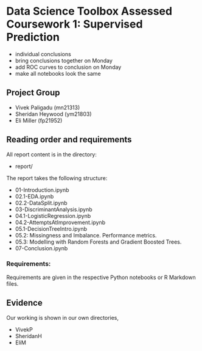 # Data Science Toolbox Assessed Coursework 1: Supervised Prediction

- individual conclusions
- bring conclusions together on Monday
- add ROC curves to conclusion on Monday
- make all notebooks look the same

## Project Group

- Vivek Paligadu (mn21313)
- Sheridan Heywood (ym21803)
- Eli Miller (fp21952)

## Reading order and requirements

All report content is in the directory:

* report/

The report takes the following structure:

* 01-Introduction.ipynb
* 02.1-EDA.ipynb
* 02.2-DataSplit.ipynb
* 03-DiscriminantAnalysis.ipynb
* 04.1-LogisticRegression.ipynb
* 04.2-AttemptsAtImprovement.ipynb
* 05.1-DecisionTreeIntro.ipynb
* 05.2: Missingness and Imbalance. Performance metrics.
* 05.3: Modelling with Random Forests and Gradient Boosted Trees.
* 07-Conclusion.ipynb

### Requirements:

Requirements are given in the respective Python notebooks or R Markdown files.

## Evidence

Our working is shown in our own directories,

* VivekP
* SheridanH
* EliM

